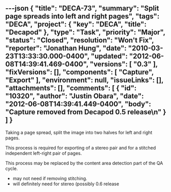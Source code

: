 ---json
{
  "title": "DECA-73",
  "summary": "Split page spreads into left and right pages",
  "tags": "DECA",
  "project": {
    "key": "DECA",
    "title": "Decapod"
  },
  "type": "Task",
  "priority": "Major",
  "status": "Closed",
  "resolution": "Won't Fix",
  "reporter": "Jonathan Hung",
  "date": "2010-03-23T13:33:30.000-0400",
  "updated": "2012-06-08T14:39:41.469-0400",
  "versions": [
    "0.3"
  ],
  "fixVersions": [],
  "components": [
    "Capture",
    "Export"
  ],
  "environment": null,
  "issueLinks": [],
  "attachments": [],
  "comments": [
    {
      "id": "10320",
      "author": "Justin Obara",
      "date": "2012-06-08T14:39:41.449-0400",
      "body": "Capture removed from Decapod 0.5 release\n"
    }
  ]
}
---
Taking a page spread, split the image into two halves for left and right pages.

This process is required for exporting of a stereo pair and for a stitched independent left-right pair of pages.

This process may be replaced by the content area detection part of the QA cycle.

* may not need if removing stitching.
* will definitely need for stereo (possibly 0.6 release

        